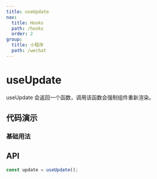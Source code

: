 ```yaml
---
title: useUpdate
nav:
  title: Hooks
  path: /hooks
  order: 2
group:
  title: 小程序
  path: /wechat
---
```


# useUpdate

useUpdate 会返回一个函数，调用该函数会强制组件重新渲染。

## 代码演示

### 基础用法

## API

```typescript
const update = useUpdate();
```
